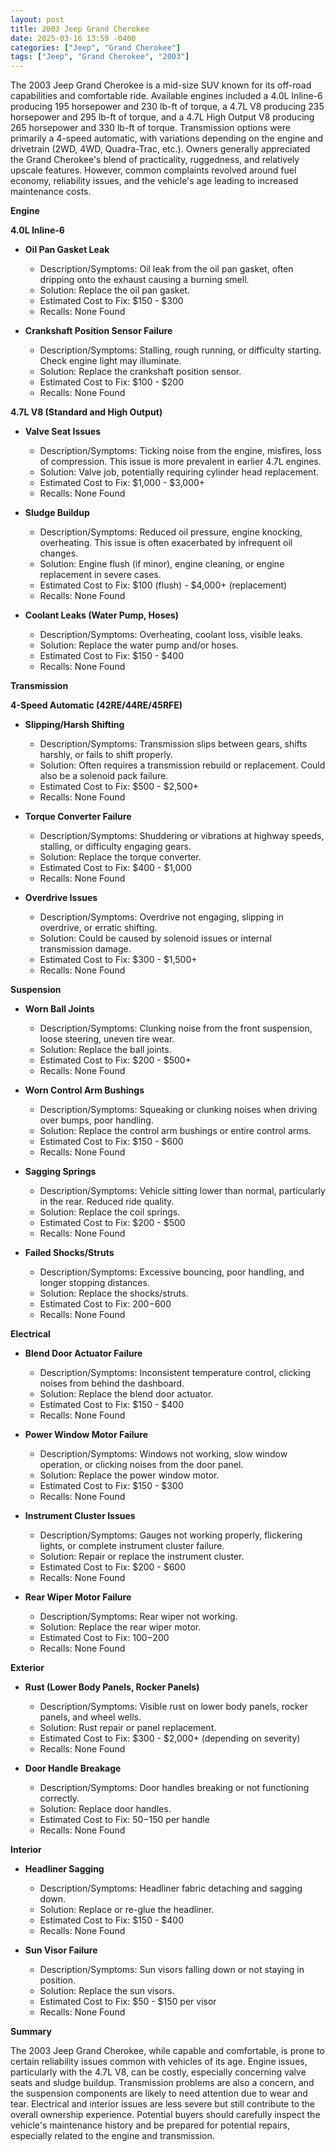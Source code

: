 ```yaml
---
layout: post
title: 2003 Jeep Grand Cherokee
date: 2025-03-16 13:59 -0400
categories: ["Jeep", "Grand Cherokee"]
tags: ["Jeep", "Grand Cherokee", "2003"]
---
```

The 2003 Jeep Grand Cherokee is a mid-size SUV known for its off-road capabilities and comfortable ride. Available engines included a 4.0L Inline-6 producing 195 horsepower and 230 lb-ft of torque, a 4.7L V8 producing 235 horsepower and 295 lb-ft of torque, and a 4.7L High Output V8 producing 265 horsepower and 330 lb-ft of torque. Transmission options were primarily a 4-speed automatic, with variations depending on the engine and drivetrain (2WD, 4WD, Quadra-Trac, etc.). Owners generally appreciated the Grand Cherokee's blend of practicality, ruggedness, and relatively upscale features. However, common complaints revolved around fuel economy, reliability issues, and the vehicle's age leading to increased maintenance costs.

**Engine**

**4.0L Inline-6**

*   **Oil Pan Gasket Leak**
    *   Description/Symptoms: Oil leak from the oil pan gasket, often dripping onto the exhaust causing a burning smell.
    *   Solution: Replace the oil pan gasket.
    *   Estimated Cost to Fix: $150 - $300
    *   Recalls: None Found

*   **Crankshaft Position Sensor Failure**
    *   Description/Symptoms: Stalling, rough running, or difficulty starting. Check engine light may illuminate.
    *   Solution: Replace the crankshaft position sensor.
    *   Estimated Cost to Fix: $100 - $200
    *   Recalls: None Found

**4.7L V8 (Standard and High Output)**

*   **Valve Seat Issues**
    *   Description/Symptoms: Ticking noise from the engine, misfires, loss of compression. This issue is more prevalent in earlier 4.7L engines.
    *   Solution: Valve job, potentially requiring cylinder head replacement.
    *   Estimated Cost to Fix: $1,000 - $3,000+
    *   Recalls: None Found

*   **Sludge Buildup**
    *   Description/Symptoms: Reduced oil pressure, engine knocking, overheating. This issue is often exacerbated by infrequent oil changes.
    *   Solution: Engine flush (if minor), engine cleaning, or engine replacement in severe cases.
    *   Estimated Cost to Fix: $100 (flush) - $4,000+ (replacement)
    *   Recalls: None Found

*   **Coolant Leaks (Water Pump, Hoses)**
    *   Description/Symptoms: Overheating, coolant loss, visible leaks.
    *   Solution: Replace the water pump and/or hoses.
    *   Estimated Cost to Fix: $150 - $400
    *   Recalls: None Found

**Transmission**

**4-Speed Automatic (42RE/44RE/45RFE)**

*   **Slipping/Harsh Shifting**
    *   Description/Symptoms: Transmission slips between gears, shifts harshly, or fails to shift properly.
    *   Solution: Often requires a transmission rebuild or replacement. Could also be a solenoid pack failure.
    *   Estimated Cost to Fix: $500 - $2,500+
    *   Recalls: None Found

*   **Torque Converter Failure**
    *   Description/Symptoms: Shuddering or vibrations at highway speeds, stalling, or difficulty engaging gears.
    *   Solution: Replace the torque converter.
    *   Estimated Cost to Fix: $400 - $1,000
    *   Recalls: None Found

*   **Overdrive Issues**
    *   Description/Symptoms: Overdrive not engaging, slipping in overdrive, or erratic shifting.
    *   Solution: Could be caused by solenoid issues or internal transmission damage.
    *   Estimated Cost to Fix: $300 - $1,500+
    *   Recalls: None Found

**Suspension**

*   **Worn Ball Joints**
    *   Description/Symptoms: Clunking noise from the front suspension, loose steering, uneven tire wear.
    *   Solution: Replace the ball joints.
    *   Estimated Cost to Fix: $200 - $500+
    *   Recalls: None Found

*   **Worn Control Arm Bushings**
    *   Description/Symptoms: Squeaking or clunking noises when driving over bumps, poor handling.
    *   Solution: Replace the control arm bushings or entire control arms.
    *   Estimated Cost to Fix: $150 - $600
    *   Recalls: None Found

*   **Sagging Springs**
    *   Description/Symptoms: Vehicle sitting lower than normal, particularly in the rear. Reduced ride quality.
    *   Solution: Replace the coil springs.
    *   Estimated Cost to Fix: $200 - $500
    *   Recalls: None Found

*   **Failed Shocks/Struts**
    *   Description/Symptoms: Excessive bouncing, poor handling, and longer stopping distances.
    *   Solution: Replace the shocks/struts.
    *   Estimated Cost to Fix: $200-$600
    *   Recalls: None Found

**Electrical**

*   **Blend Door Actuator Failure**
    *   Description/Symptoms: Inconsistent temperature control, clicking noises from behind the dashboard.
    *   Solution: Replace the blend door actuator.
    *   Estimated Cost to Fix: $150 - $400
    *   Recalls: None Found

*   **Power Window Motor Failure**
    *   Description/Symptoms: Windows not working, slow window operation, or clicking noises from the door panel.
    *   Solution: Replace the power window motor.
    *   Estimated Cost to Fix: $150 - $300
    *   Recalls: None Found

*   **Instrument Cluster Issues**
    *   Description/Symptoms: Gauges not working properly, flickering lights, or complete instrument cluster failure.
    *   Solution: Repair or replace the instrument cluster.
    *   Estimated Cost to Fix: $200 - $600
    *   Recalls: None Found

*   **Rear Wiper Motor Failure**
    *   Description/Symptoms: Rear wiper not working.
    *   Solution: Replace the rear wiper motor.
    *   Estimated Cost to Fix: $100-$200
    *   Recalls: None Found

**Exterior**

*   **Rust (Lower Body Panels, Rocker Panels)**
    *   Description/Symptoms: Visible rust on lower body panels, rocker panels, and wheel wells.
    *   Solution: Rust repair or panel replacement.
    *   Estimated Cost to Fix: $300 - $2,000+ (depending on severity)
    *   Recalls: None Found

*   **Door Handle Breakage**
    *   Description/Symptoms: Door handles breaking or not functioning correctly.
    *   Solution: Replace door handles.
    *   Estimated Cost to Fix: $50-$150 per handle
    *   Recalls: None Found

**Interior**

*   **Headliner Sagging**
    *   Description/Symptoms: Headliner fabric detaching and sagging down.
    *   Solution: Replace or re-glue the headliner.
    *   Estimated Cost to Fix: $150 - $400
    *   Recalls: None Found

*   **Sun Visor Failure**
    *   Description/Symptoms: Sun visors falling down or not staying in position.
    *   Solution: Replace the sun visors.
    *   Estimated Cost to Fix: $50 - $150 per visor
    *   Recalls: None Found

**Summary**

The 2003 Jeep Grand Cherokee, while capable and comfortable, is prone to certain reliability issues common with vehicles of its age. Engine issues, particularly with the 4.7L V8, can be costly, especially concerning valve seats and sludge buildup. Transmission problems are also a concern, and the suspension components are likely to need attention due to wear and tear. Electrical and interior issues are less severe but still contribute to the overall ownership experience. Potential buyers should carefully inspect the vehicle's maintenance history and be prepared for potential repairs, especially related to the engine and transmission.

